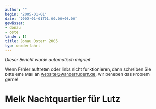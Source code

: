 ```yaml
---
author: ""
begin: "2005-01-01"
date: "2005-01-01T01:00:00+02:00"
gewässer:
- donau
- oste
länder: []
title: Donau Ostern 2005
typ: wanderfahrt
---
```



*Dieser Bericht wurde automatisch migriert*

Wenn Fehler auftreten oder links nicht funktionieren, dann schreiben Sie bitte eine Mail an website@wanderrudern.de, wir beheben das Problem gerne!



# Melk Nachtquartier für Lutz


